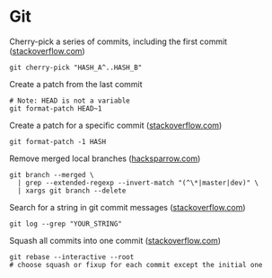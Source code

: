 # Git

Cherry-pick a series of commits, including the first commit
([stackoverflow.com](https://stackoverflow.com/a/3933416/592207))
```
git cherry-pick "HASH_A^..HASH_B"
```

Create a patch from the last commit
```
# Note: HEAD is not a variable
git format-patch HEAD~1
```

Create a patch for a specific commit
([stackoverflow.com](https://stackoverflow.com/a/6658352/592207))
```
git format-patch -1 HASH
```

Remove merged local branches
([hacksparrow.com](https://www.hacksparrow.com/git/delete-all-branches-except-master.html))
```
git branch --merged \
  | grep --extended-regexp --invert-match "(^\*|master|dev)" \
  | xargs git branch --delete
```

Search for a string in git commit messages
([stackoverflow.com](https://stackoverflow.com/a/3826800/592207))
```
git log --grep "YOUR_STRING"
```

Squash all commits into one commit
([stackoverflow.com](https://stackoverflow.com/a/9254257/592207))
```
git rebase --interactive --root
# choose squash or fixup for each commit except the initial one
```
